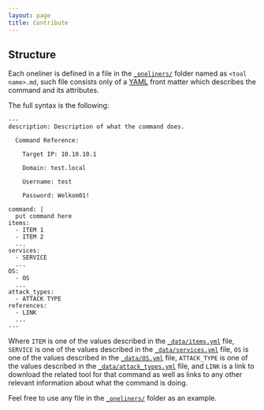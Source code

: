 ```yaml
---
layout: page
title: Contribute
---
```


## Structure

Each oneliner is defined in a file in the [`_oneliners/`] folder named as `<tool name>.md`, such file consists only of a [YAML] front matter which describes the command and its attributes.

The full syntax is the following:

```
---
description: Description of what the command does.

  Command Reference:

  	Target IP: 10.10.10.1

  	Domain: test.local

  	Username: test

  	Password: Welkom01!

command: |
  put command here
items:
  - ITEM 1
  - ITEM 2
  ... 
services:
  - SERVICE
  ...
OS:
  - OS
  ...
attack_types:
  - ATTACK TYPE
references:
  - LINK
  ...
---
```

Where `ITEM` is one of the values described in the [`_data/items.yml`] file, `SERVICE` is one of the values described in the [`_data/services.yml`] file, `OS` is one of the values described in the [`_data/OS.yml`] file, `ATTACK_TYPE` is one of the values described in the [`_data/attack_types.yml`] file, and `LINK` is a link to download the related tool for that command as well as links to any other relevant information about what the command is doing. 

Feel free to use any file in the [`_oneliners/`] folder as an example.

[YAML]: http://yaml.org/
[`_oneliners/`]: https://github.com/hackerbible/hackerbible.github.io/tree/main/_oneliners
[`_data/services.yml`]: https://github.com/hackerbible/hackerbible.github.io/blob/main/_data/services.yml
[`_data/items.yml`]: https://github.com/hackerbible/hackerbible.github.io/blob/main/_data/items.yml
[`_data/OS.yml`]: https://github.com/hackerbible/hackerbible.github.io/blob/main/_data/OS.yml
[`_data/attack_types.yml`]: https://github.com/hackerbible/hackerbible.github.io/blob/main/_data/attack_types.yml
